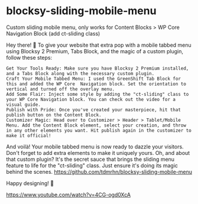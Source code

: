 # blocksy-sliding-mobile-menu
Custom sliding mobile menu, only works for Content Blocks > WP Core Navigation Block (add ct-sliding class)


Hey there! 🌟 To give your website that extra pop with a mobile tabbed menu using Blocksy 2 Premium, Tabs Block, and the magic of a custom plugin, follow these steps:

    Get Your Tools Ready: Make sure you have Blocksy 2 Premium installed, and a Tabs Block along with the necessary custom plugin.
    Craft Your Mobile Tabbed Menu: I used the GreenShift Tab Block for this and added the WP Core  Navigation block. Set the orientation to vertical and turned off the overlay menu.
    Add Some Flair: Inject some style by adding the "ct-sliding" class to your WP Core Navigation block. You can check out the video for a visual guide.
    Publish with Pride: Once you've created your masterpiece, hit that publish button on the Content Block.
    Customizer Magic: Head over to Customizer > Header > Tablet/Mobile Menu. Add the Content Block element, select your creation, and throw in any other elements you want. Hit publish again in the customizer to make it official!

And voilà! Your mobile tabbed menu is now ready to dazzle your visitors. Don't forget to add extra elements to make it uniquely yours.
Oh, and about that custom plugin? It's the secret sauce that brings the sliding menu feature to life for the "ct-sliding" class. Just ensure it's doing its magic behind the scenes.
https://github.com/tdmrhn/blocksy-sliding-mobile-menu

Happy designing! 🚀

https://www.youtube.com/watch?v=4CG-ogd0XcA
